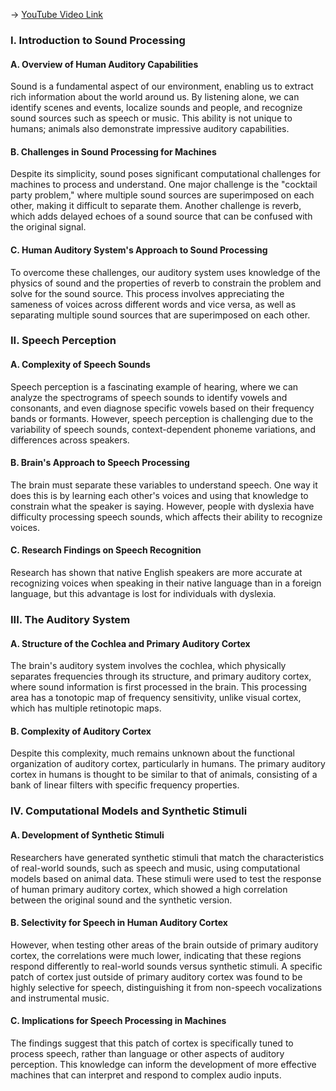 -> [YouTube Video Link](https://www.youtube.com/watch?v=9Bz-5-RC690&list=PLUl4u3cNGP60IKRN_pFptIBxeiMc0MCJP&index=12&pp=iAQB)

### I. Introduction to Sound Processing
#### A. Overview of Human Auditory Capabilities

Sound is a fundamental aspect of our environment, enabling us to extract rich information about the world around us. By listening alone, we can identify scenes and events, localize sounds and people, and recognize sound sources such as speech or music. This ability is not unique to humans; animals also demonstrate impressive auditory capabilities.

#### B. Challenges in Sound Processing for Machines

Despite its simplicity, sound poses significant computational challenges for machines to process and understand. One major challenge is the "cocktail party problem," where multiple sound sources are superimposed on each other, making it difficult to separate them. Another challenge is reverb, which adds delayed echoes of a sound source that can be confused with the original signal.

#### C. Human Auditory System's Approach to Sound Processing

To overcome these challenges, our auditory system uses knowledge of the physics of sound and the properties of reverb to constrain the problem and solve for the sound source. This process involves appreciating the sameness of voices across different words and vice versa, as well as separating multiple sound sources that are superimposed on each other.

### II. Speech Perception
#### A. Complexity of Speech Sounds

Speech perception is a fascinating example of hearing, where we can analyze the spectrograms of speech sounds to identify vowels and consonants, and even diagnose specific vowels based on their frequency bands or formants. However, speech perception is challenging due to the variability of speech sounds, context-dependent phoneme variations, and differences across speakers.

#### B. Brain's Approach to Speech Processing

The brain must separate these variables to understand speech. One way it does this is by learning each other's voices and using that knowledge to constrain what the speaker is saying. However, people with dyslexia have difficulty processing speech sounds, which affects their ability to recognize voices.

#### C. Research Findings on Speech Recognition

Research has shown that native English speakers are more accurate at recognizing voices when speaking in their native language than in a foreign language, but this advantage is lost for individuals with dyslexia.

### III. The Auditory System
#### A. Structure of the Cochlea and Primary Auditory Cortex

The brain's auditory system involves the cochlea, which physically separates frequencies through its structure, and primary auditory cortex, where sound information is first processed in the brain. This processing area has a tonotopic map of frequency sensitivity, unlike visual cortex, which has multiple retinotopic maps.

#### B. Complexity of Auditory Cortex

Despite this complexity, much remains unknown about the functional organization of auditory cortex, particularly in humans. The primary auditory cortex in humans is thought to be similar to that of animals, consisting of a bank of linear filters with specific frequency properties.

### IV. Computational Models and Synthetic Stimuli
#### A. Development of Synthetic Stimuli

Researchers have generated synthetic stimuli that match the characteristics of real-world sounds, such as speech and music, using computational models based on animal data. These stimuli were used to test the response of human primary auditory cortex, which showed a high correlation between the original sound and the synthetic version.

#### B. Selectivity for Speech in Human Auditory Cortex

However, when testing other areas of the brain outside of primary auditory cortex, the correlations were much lower, indicating that these regions respond differently to real-world sounds versus synthetic stimuli. A specific patch of cortex just outside of primary auditory cortex was found to be highly selective for speech, distinguishing it from non-speech vocalizations and instrumental music.

#### C. Implications for Speech Processing in Machines

The findings suggest that this patch of cortex is specifically tuned to process speech, rather than language or other aspects of auditory perception. This knowledge can inform the development of more effective machines that can interpret and respond to complex audio inputs.